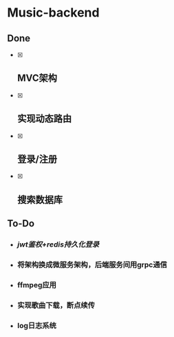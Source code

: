 # Music-backend

## Done

- [x] ## MVC架构

- [x] ## 实现动态路由

- [x] ## 登录/注册

- [x] ## 搜索数据库



## To-Do

- ### *jwt鉴权+redis持久化登录*

- ### 将架构换成微服务架构，后端服务间用grpc通信

- ### ffmpeg应用

- ### 实现歌曲下载，断点续传

- ### log日志系统

  
